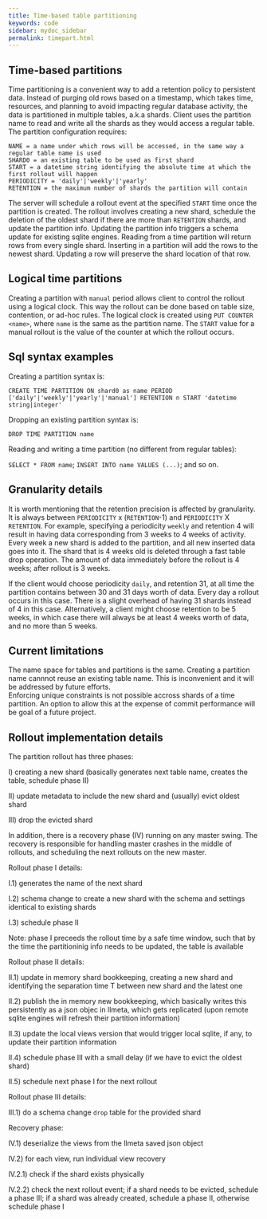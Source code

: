 ```yaml
---
title: Time-based table partitioning
keywords: code
sidebar: mydoc_sidebar
permalink: timepart.html
---
```


## Time-based partitions

Time partitioning is a convenient way to add a retention policy to persistent data. Instead of purging old rows based on a timestamp, which takes time, resources, and planning to avoid impacting regular database activity, the data is partitioned in multiple tables, a.k.a shards. Client uses the partition name to read and write all the shards as they would access a regular table. The partition configuration requires:

```
NAME = a name under which rows will be accessed, in the same way a regular table name is used
SHARD0 = an existing table to be used as first shard
START = a datetime string identifying the absolute time at which the first rollout will happen
PERIODICITY = 'daily'|'weekly'|'yearly'
RETENTION = the maximum number of shards the partition will contain
```

The server will schedule a rollout event at the specified `START` time once the partition is created.  The rollout involves creating a new shard, schedule the deletion of the oldest shard if there are more than `RETENTION` shards, and update the partition info.  Updating the partition info triggers a schema update for existing sqlite engines. 
Reading from a time partition will return rows from every single shard.  Inserting in a partition will add the rows to the newest shard.  Updating a row will preserve the shard location of that row.

## Logical time partitions

Creating a partition with `manual` period allows client to control the rollout using a logical clock.  This way the rollout can be done based on table size, contention, or ad-hoc rules.  The logical clock is created using `PUT COUNTER <name>`, where `name` is the same as the partition name.  The `START` value for a manual rollout is the value of the counter at which the rollout occurs.

## Sql syntax examples

Creating a partition syntax is:

`CREATE TIME PARTITION ON shard0 as name PERIOD ['daily'|'weekly'|'yearly'|'manual'] RETENTION n START 'datetime string|integer'`

Dropping an existing partition syntax is:

`DROP TIME PARTITION name`

Reading and writing a time partition (no different from regular tables):

`SELECT * FROM name`; `INSERT INTO name VALUES (...)`; and so on.


## Granularity details

It is worth mentioning that the retention precision is affected by granularity. It is always between `PERIODICITY` x (`RETENTION`-1) and `PERIODICITY` X `RETENTION`. For example, specifying a periodicity `weekly` and retention 4 will result in having data corresponding from 3 weeks to 4 weeks of activity. Every week a new shard is added to the partition, and all new inserted data goes into it. The shard that is 4 weeks old is deleted through a fast table drop operation. The amount of data immediately before the rollout is 4 weeks; after rollout is 3 weeks.

If the client would choose periodicity `daily`, and retention 31, at all time the partition contains between 30 and 31 days worth of data. Every day a rollout occurs in this case. There is a slight overhead of having 31 shards instead of 4 in this case. Alternatively, a client might choose retention to be 5 weeks, in which case there will always be at least 4 weeks worth of data, and no more than 5 weeks.


## Current limitations

The name space for tables and partitions is the same.  Creating a partition name cannnot reuse an existing table name.  This is inconvenient and it will be addressed by future efforts.  
Enforcing unique constraints is not possible accross shards of a time partition.  An option to allow this at the expense of commit performance will be goal of a future project.


## Rollout implementation details

The partition rollout has three phases:

I) creating a new shard (basically generates next table name, creates the table, schedule phase II)

II) update metadata to include the new shard and (usually) evict oldest shard

III) drop the evicted shard

In addition, there is a recovery phase (IV) running on any master swing.  The recovery is responsible for handling master crashes in the middle of rollouts, and scheduling the next rollouts on the new master.

Rollout phase I details:

I.1) generates the name of the next shard 

I.2) schema change to create a new shard with the schema and settings identical to existing shards

I.3) schedule phase II

Note: phase I preceeds the rollout time by a safe time window, such that by the time the partitioninig info needs to be updated, the table is available

Rollout phase II details:

II.1) update in memory shard bookkeeping, creating a new shard and identifying the separation time T between new shard and the latest one 

II.2) publish the in memory new bookkeeping, which basically writes this persistently as a json objec in llmeta,  which gets replicated (upon remote sqlite engines will refresh their partition information)

II.3) update the local views version that would trigger local sqlite, if any, to update their partition information

II.4) schedule phase III with a small delay (if we have to evict the oldest shard)

II.5) schedule next phase I for the next rollout 


Rollout phase III details:

III.1) do a schema change `drop` table for the provided shard


Recovery phase:

IV.1) deserialize the views from the llmeta saved json object

IV.2) for each view, run individual view recovery

IV.2.1) check if the shard exists physically 

IV.2.2) check the next rollout event; if a shard needs to be evicted, schedule a phase III; if a shard was already created, schedule a phase II, otherwise schedule phase I 


